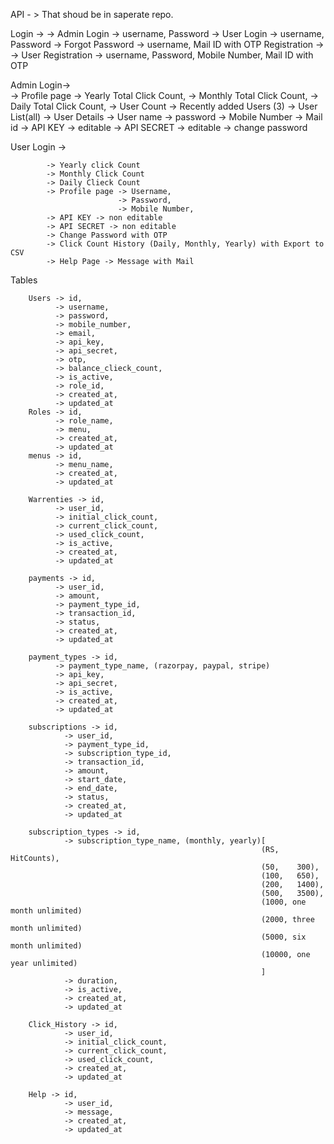 API - > That shoud be in saperate repo.

Login -> 
            -> Admin Login -> username, Password
            -> User Login -> username, Password
            -> Forgot Password -> username,  Mail ID with OTP
Registration -> 
            -> User Registration -> username, Password, Mobile Number, Mail ID with OTP

Admin Login->    
            -> Profile page
            -> Yearly Total Click Count,
            -> Monthly Total Click Count,
            -> Daily Total Click Count,
            -> User Count
            -> Recently added Users (3)
            -> User List(all) -> User Details -> User name 
                                              -> password
                                              -> Mobile Number
                                              -> Mail id
                                              -> API KEY -> editable
                                              -> API SECRET -> editable
                                              -> change password

User Login -> 

            -> Yearly click Count
            -> Monthly Click Count
            -> Daily Clieck Count
            -> Profile page -> Username,
                            -> Password,
                            -> Mobile Number,
            -> API KEY -> non editable
            -> API SECRET -> non editable
            -> Change Password with OTP
            -> Click Count History (Daily, Monthly, Yearly) with Export to CSV
            -> Help Page -> Message with Mail
            


Tables 

        Users -> id,
              -> username,
              -> password,
              -> mobile_number,
              -> email,
              -> api_key, 
              -> api_secret, 
              -> otp, 
              -> balance_clieck_count, 
              -> is_active,
              -> role_id,
              -> created_at, 
              -> updated_at
        Roles -> id, 
              -> role_name, 
              -> menu,
              -> created_at, 
              -> updated_at
        menus -> id, 
              -> menu_name, 
              -> created_at, 
              -> updated_at

        Warrenties -> id, 
              -> user_id, 
              -> initial_click_count,
              -> current_click_count,
              -> used_click_count,
              -> is_active,
              -> created_at, 
              -> updated_at

        payments -> id, 
              -> user_id, 
              -> amount,
              -> payment_type_id, 
              -> transaction_id,
              -> status,
              -> created_at, 
              -> updated_at

        payment_types -> id, 
              -> payment_type_name, (razorpay, paypal, stripe)
              -> api_key,
              -> api_secret,
              -> is_active,
              -> created_at, 
              -> updated_at
        
        subscriptions -> id, 
                -> user_id,
                -> payment_type_id,
                -> subscription_type_id,
                -> transaction_id,
                -> amount,
                -> start_date,
                -> end_date,
                -> status,
                -> created_at, 
                -> updated_at
        
        subscription_types -> id, 
                -> subscription_type_name, (monthly, yearly)[
                                                            (RS,	HitCounts),
                                                            (50,    300),
                                                            (100,   650),	
                                                            (200,	1400),	
                                                            (500,	3500),	
                                                            (1000, one month unlimited)
                                                            (2000, three month unlimited)
                                                            (5000, six month unlimited)
                                                            (10000, one year unlimited)
                                                            ]
                -> duration,
                -> is_active,
                -> created_at, 
                -> updated_at

        Click_History -> id,
                -> user_id,
                -> initial_click_count,
                -> current_click_count,
                -> used_click_count,
                -> created_at,
                -> updated_at

        Help -> id,
                -> user_id,
                -> message,
                -> created_at,
                -> updated_at

        
